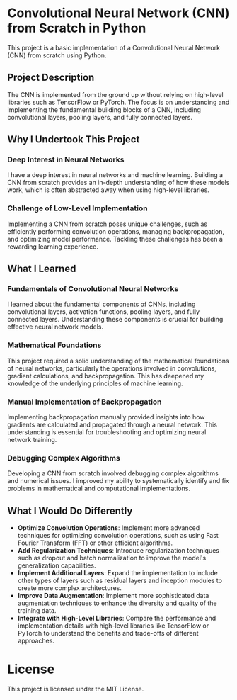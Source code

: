 # Convolutional Neural Network (CNN) from Scratch in Python

This project is a basic implementation of a Convolutional Neural Network (CNN) from scratch using Python.

## Project Description

The CNN is implemented from the ground up without relying on high-level libraries such as TensorFlow or PyTorch. The focus is on understanding and implementing the fundamental building blocks of a CNN, including convolutional layers, pooling layers, and fully connected layers.

## Why I Undertook This Project
### Deep Interest in Neural Networks

I have a deep interest in neural networks and machine learning. Building a CNN from scratch provides an in-depth understanding of how these models work, which is often abstracted away when using high-level libraries.

### Challenge of Low-Level Implementation
Implementing a CNN from scratch poses unique challenges, such as efficiently performing convolution operations, managing backpropagation, and optimizing model performance. Tackling these challenges has been a rewarding learning experience.


## What I Learned
### Fundamentals of Convolutional Neural Networks

I learned about the fundamental components of CNNs, including convolutional layers, activation functions, pooling layers, and fully connected layers. Understanding these components is crucial for building effective neural network models.
### Mathematical Foundations

This project required a solid understanding of the mathematical foundations of neural networks, particularly the operations involved in convolutions, gradient calculations, and backpropagation. This has deepened my knowledge of the underlying principles of machine learning.
### Manual Implementation of Backpropagation

Implementing backpropagation manually provided insights into how gradients are calculated and propagated through a neural network. This understanding is essential for troubleshooting and optimizing neural network training.

### Debugging Complex Algorithms

Developing a CNN from scratch involved debugging complex algorithms and numerical issues. I improved my ability to systematically identify and fix problems in mathematical and computational implementations.

## What I Would Do Differently
- **Optimize Convolution Operations**: Implement more advanced techniques for optimizing convolution operations, such as using Fast Fourier Transform (FFT) or other efficient algorithms.
- **Add Regularization Techniques**: Introduce regularization techniques such as dropout and batch normalization to improve the model's generalization capabilities.
- **Implement Additional Layers**: Expand the implementation to include other types of layers such as residual layers and inception modules to create more complex architectures.
- **Improve Data Augmentation**: Implement more sophisticated data augmentation techniques to enhance the diversity and quality of the training data.
- **Integrate with High-Level Libraries**: Compare the performance and implementation details with high-level libraries like TensorFlow or PyTorch to understand the benefits and trade-offs of different approaches.

# License

This project is licensed under the MIT License.

